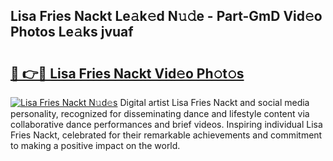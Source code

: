 ## Lisa Fries Nackt Le𝚊k𝚎d N𝚞𝚍e - Part-GmD Vid𝚎o Photos Le𝚊ks jvuaf

# <h2><a href="http://fb46wl.evod.top/?m=Lisa+Fries+Nackt">🔗 👉🔴 Lisa Fries Nackt Vid𝚎o Ph𝚘t𝚘s</a></h2>

[![Lisa Fries Nackt N𝚞d𝚎s](https://i.imgur.com/8V9OHl7.gif)](http://fb46wl.evod.top/?m=Lisa+Fries+Nackt)
Digital artist Lisa Fries Nackt and social media personality, recognized for disseminating dance and lifestyle content via collaborative dance performances and brief videos. Inspiring individual Lisa Fries Nackt, celebrated for their remarkable achievements and commitment to making a positive impact on the world. 
